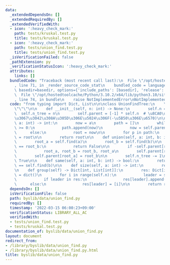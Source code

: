 ```yaml
---
data:
  _extendedDependsOn: []
  _extendedRequiredBy: []
  _extendedVerifiedWith:
  - icon: ':heavy_check_mark:'
    path: tests/kruskal.test.py
    title: tests/kruskal.test.py
  - icon: ':heavy_check_mark:'
    path: tests/union_find.test.py
    title: tests/union_find.test.py
  _isVerificationFailed: false
  _pathExtension: py
  _verificationStatusIcon: ':heavy_check_mark:'
  attributes:
    links: []
  bundledCode: "Traceback (most recent call last):\n  File \"/opt/hostedtoolcache/Python/3.10.2/x64/lib/python3.10/site-packages/onlinejudge_verify/documentation/build.py\"\
    , line 71, in _render_source_code_stat\n    bundled_code = language.bundle(stat.path,\
    \ basedir=basedir, options={'include_paths': [basedir], 'release': True}).decode()\n\
    \  File \"/opt/hostedtoolcache/Python/3.10.2/x64/lib/python3.10/site-packages/onlinejudge_verify/languages/python.py\"\
    , line 74, in bundle\n    raise NotImplementedError\nNotImplementedError\n"
  code: "from typing import Dict, List\n\n\nclass UnionFindTree:\n    \"\"\"Union-Find\u6728\
    \"\"\"\n\n    def __init__(self, n: int) -> None:\n        self.n = n\n      \
    \  self.n_tree = n\n        self.parent = [-1] * self.n  # \u8CA0\u306A\u3089\u89AA\
    \u3067\u3042\u308A\u305D\u306E\u5024\u306F(-\u5B50\u306E\u6570)\n\n    def find(self,\
    \ a: int) -> int:\n        now = a\n        path = []\n        while self.parent[now]\
    \ >= 0:\n            path.append(now)\n            now = self.parent[now]\n  \
    \      else:\n            root = now\n\n        for p in path:\n            self.parent[p]\
    \ = root\n\n        return root\n\n    def union(self, a: int, b: int) -> bool:\n\
    \        root_a = self.find(a)\n        root_b = self.find(b)\n\n        if root_a\
    \ == root_b:\n            return False\n\n        if -self.parent[root_a] > -self.parent[root_b]:\n\
    \            root_a, root_b = root_b, root_a\n        self.parent[root_b] += self.parent[root_a]\n\
    \        self.parent[root_a] = root_b\n\n        self.n_tree -= 1\n        return\
    \ True\n\n    def same(self, a: int, b: int) -> bool:\n        return self.find(a)\
    \ == self.find(b)\n\n    def size(self, a: int) -> int:\n        return -self.parent[self.find(a)]\n\
    \n    def group(self) -> Dict[int, List[int]]:\n        res: Dict[int, List[int]]\
    \ = dict()\n        for i in range(self.n):\n            leader = self.find(i)\n\
    \            if leader in res:\n                res[leader].append(i)\n      \
    \      else:\n                res[leader] = [i]\n\n        return res\n"
  dependsOn: []
  isVerificationFile: false
  path: byslib/data/union_find.py
  requiredBy: []
  timestamp: '2022-03-15 06:00:23+09:00'
  verificationStatus: LIBRARY_ALL_AC
  verifiedWith:
  - tests/union_find.test.py
  - tests/kruskal.test.py
documentation_of: byslib/data/union_find.py
layout: document
redirect_from:
- /library/byslib/data/union_find.py
- /library/byslib/data/union_find.py.html
title: byslib/data/union_find.py
---
```


